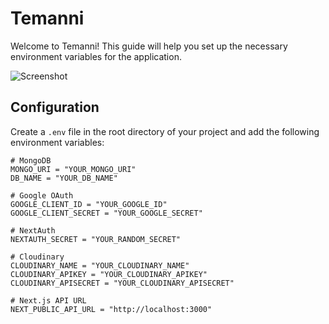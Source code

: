 # Temanni

Welcome to Temanni! This guide will help you set up the necessary environment variables for the application.

![Screenshot](https://raw.githubusercontent.com/ruuuruiya/temanni/main/public/assets/images/screenshot.png)

## Configuration

Create a `.env` file in the root directory of your project and add the following environment variables:

```dotenv
# MongoDB
MONGO_URI = "YOUR_MONGO_URI"
DB_NAME = "YOUR_DB_NAME"

# Google OAuth
GOOGLE_CLIENT_ID = "YOUR_GOOGLE_ID"
GOOGLE_CLIENT_SECRET = "YOUR_GOOGLE_SECRET"

# NextAuth
NEXTAUTH_SECRET = "YOUR_RANDOM_SECRET"

# Cloudinary
CLOUDINARY_NAME = "YOUR_CLOUDINARY_NAME"
CLOUDINARY_APIKEY = "YOUR_CLOUDINARY_APIKEY"
CLOUDINARY_APISECRET = "YOUR_CLOUDINARY_APISECRET"

# Next.js API URL
NEXT_PUBLIC_API_URL = "http://localhost:3000"